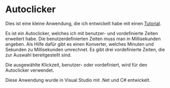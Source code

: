 # Autoclicker

Dies ist eine kleine Anwendung, die ich entwickelt habe mit einen [Tutorial](https://youtu.be/tKDNFzJgcrU?si=wvqpE6fMYh2w_hp7).

Es ist ein Autoclicker, welches ich mit benutzer- und vordefinierte Zeiten erweitert habe. Die benutzerdefinierten Zeiten muss man in Millisekunden angeben. Als Hilfe dafür gibt es einen Konverter, welches Minuten und Sekunden zu Millisekunden umrechnet.
Es gibt drei vordefinierte Zeiten, die zur Auswahl bereitgestellt sind.

Die ausgewählte Klickzeit, benutzer- oder vordefiniert, wird für den Autoclicker verwendet.

Diese Anwendung wurde in Visual Studio mit .Net und C# entwickelt.
